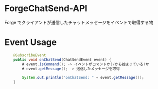 # ForgeChatSend-API
Forge でクライアントが送信したチャットメッセージをイベントで取得する物

# Event Usage
```Java
	@SubscribeEvent
	public void onChatSend(ChatSendEvent event) {
		# event.isCommand(); -> イベントがコマンドか(/から始まっている)か
		# event.getMessage(); -> 送信したメッセージを取得
    
		System.out.println("onChatSend: " + event.getMessage());
	}
```
